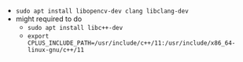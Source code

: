 * ```sudo apt install libopencv-dev clang libclang-dev```
* might required to do 
  * ```sudo apt install libc++-dev```
  * ```export CPLUS_INCLUDE_PATH=/usr/include/c++/11:/usr/include/x86_64-linux-gnu/c++/11```